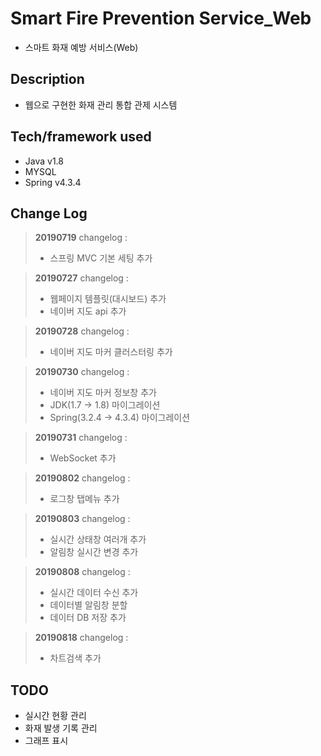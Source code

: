 # Smart Fire Prevention Service_Web
- 스마트 화재 예방 서비스(Web)

## Description
- 웹으로 구현한 화재 관리 통합 관제 시스템

## Tech/framework used

-   Java v1.8
-   MYSQL
-  Spring v4.3.4

## Change Log

> **20190719**  changelog :
>
> -   스프링 MVC 기본 세팅 추가

> **20190727**  changelog :
>
> -   웹페이지 템플릿(대시보드) 추가
> -   네이버 지도 api 추가

> **20190728**  changelog :
>
> -   네이버 지도 마커 클러스터링 추가

> **20190730**  changelog :
>
> -   네이버 지도 마커 정보창 추가
> -   JDK(1.7 -> 1.8) 마이그레이션
> -   Spring(3.2.4 -> 4.3.4) 마이그레이션

> **20190731**  changelog :
>
> -   WebSocket 추가

> **20190802**  changelog :
>
> -   로그창 탭메뉴 추가

> **20190803**  changelog :
>
> -   실시간 상태창 여러개 추가
> -   알림창 실시간 변경 추가

> **20190808**  changelog :
>
> -   실시간 데이터 수신 추가
> -   데이터별 알림창 분할
> -   데이터 DB 저장 추가

> **20190818**  changelog :
>
> -   차트검색 추가


## TODO
- 실시간 현황 관리
- 화재 발생 기록 관리
- 그래프 표시

